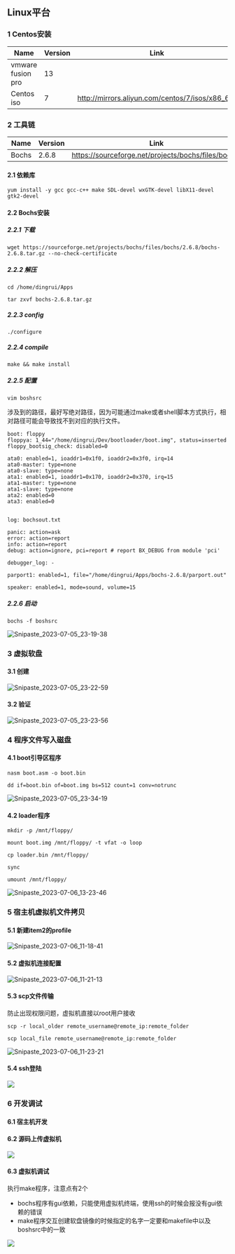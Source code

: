 ## Linux平台

### 1 Centos安装

| Name              | Version | Link                                            |
| ----------------- | ------- | ----------------------------------------------- |
| vmware fusion pro | 13      |                                                 |
| Centos iso        | 7       | http://mirrors.aliyun.com/centos/7/isos/x86_64/ |

### 2 工具链

| Name  | Version | Link                                                |
| ----- | ------- | --------------------------------------------------- |
| Bochs | 2.6.8   | https://sourceforge.net/projects/bochs/files/bochs/ |

#### 2.1 依赖库

```shell
yum install -y gcc gcc-c++ make SDL-devel wxGTK-devel libX11-devel gtk2-devel
```

#### 2.2 Bochs安装

##### 2.2.1 下载

```shell
wget https://sourceforge.net/projects/bochs/files/bochs/2.6.8/bochs-2.6.8.tar.gz --no-check-certificate
```

##### 2.2.2 解压

```shell
cd /home/dingrui/Apps

tar zxvf bochs-2.6.8.tar.gz 
```

##### 2.2.3 config

```shell
./configure
```

##### 2.2.4 compile

```shell
make && make install
```

##### 2.2.5 配置

```shell
vim boshsrc
```

涉及到的路径，最好写绝对路径，因为可能通过make或者shell脚本方式执行，相对路径可能会导致找不到对应的执行文件。

```shell
boot: floppy
floppya: 1_44="/home/dingrui/Dev/bootloader/boot.img", status=inserted
floppy_bootsig_check: disabled=0

ata0: enabled=1, ioaddr1=0x1f0, ioaddr2=0x3f0, irq=14
ata0-master: type=none
ata0-slave: type=none
ata1: enabled=1, ioaddr1=0x170, ioaddr2=0x370, irq=15
ata1-master: type=none
ata1-slave: type=none
ata2: enabled=0
ata3: enabled=0


log: bochsout.txt

panic: action=ask
error: action=report
info: action=report
debug: action=ignore, pci=report # report BX_DEBUG from module 'pci'

debugger_log: -

parport1: enabled=1, file="/home/dingrui/Apps/bochs-2.6.8/parport.out"

speaker: enabled=1, mode=sound, volume=15
```

##### 2.2.6 启动

```shell
bochs -f boshsrc
```

![Snipaste_2023-07-05_23-19-38](image/Snipaste_2023-07-05_23-19-38.png)

### 3 虚拟软盘

#### 3.1 创建

![Snipaste_2023-07-05_23-22-59](image/Snipaste_2023-07-05_23-22-59.png)

#### 3.2 验证

![Snipaste_2023-07-05_23-23-56](image/Snipaste_2023-07-05_23-23-56.png)

### 4 程序文件写入磁盘

#### 4.1 boot引导区程序

```shell
nasm boot.asm -o boot.bin

dd if=boot.bin of=boot.img bs=512 count=1 conv=notrunc
```

![Snipaste_2023-07-05_23-34-19](image/Snipaste_2023-07-05_23-34-19.png)

#### 4.2 loader程序

```shell
mkdir -p /mnt/floppy/

mount boot.img /mnt/floppy/ -t vfat -o loop

cp loader.bin /mnt/floppy/

sync

umount /mnt/floppy/
```

![Snipaste_2023-07-06_13-23-46](image/Snipaste_2023-07-06_13-23-46.png)

### 5 宿主机虚拟机文件拷贝

#### 5.1 新建item2的profile

![Snipaste_2023-07-06_11-18-41](image/Snipaste_2023-07-06_11-18-41.png)

#### 5.2 虚拟机连接配置

![Snipaste_2023-07-06_11-21-13](image/Snipaste_2023-07-06_11-21-13.png)

#### 5.3 scp文件传输

防止出现权限问题，虚拟机直接以root用户接收

```shell
scp -r local_older remote_username@remote_ip:remote_folder 

scp local_file remote_username@remote_ip:remote_folder 
```

![Snipaste_2023-07-06_11-23-21](image/Snipaste_2023-07-06_11-23-21.png)

#### 5.4 ssh登陆

![](image/Snipaste_2023-07-06_11-26-01.png)

### 6 开发调试

#### 6.1 宿主机开发

#### 6.2 源码上传虚拟机

![](image/image-20230713170951526.png)

#### 6.3 虚拟机调试

执行make程序，注意点有2个

* bochs程序有gui依赖，只能使用虚拟机终端，使用ssh的时候会报没有gui依赖的错误
* make程序交互创建软盘镜像的时候指定的名字一定要和makefile中以及boshsrc中的一致

![](image/image-20230713171400281.png)